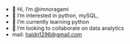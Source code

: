 - 👋 Hi, I’m @imnoragami
- 👀 I’m interested in python, mySQL,
- 🌱 I’m currently learning python
- 💞️ I’m looking to collaborate on data analytics
- mail: haidn1296@gmail.com

<!---
imnoragami/imnoragami is a ✨ special ✨ repository because its `README.md` (this file) appears on your GitHub profile.
You can click the Preview link to take a look at your changes.
--->
